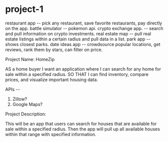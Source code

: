 # project-1

restaurant app -- pick any restaurant, save favorite restaurants, pay directly on the app.
battle simulator -- pokemon api.
crypto exchange app. -- search and pull information on crypto investments.
real estate map -- pull real estate listings within a certain radius and pull data in a list.
park app -- shows closest parks.
date ideas app -- crowdsource popular locations, get reviews, rank them by stars, can filter on price.

Project Name: HomeZip

AS a home buyer
I want an application where I can search for any home for sale within a specified radius.
SO THAT I can find inventory, compare prices, and visualize important housing data.

APIs --

1. Zillow?
2. Google Maps?

Project Description:

This will be an app that users can search for houses that are available for sale within a specified radius.
Then the app will pull up all available houses within that range with specified information.
